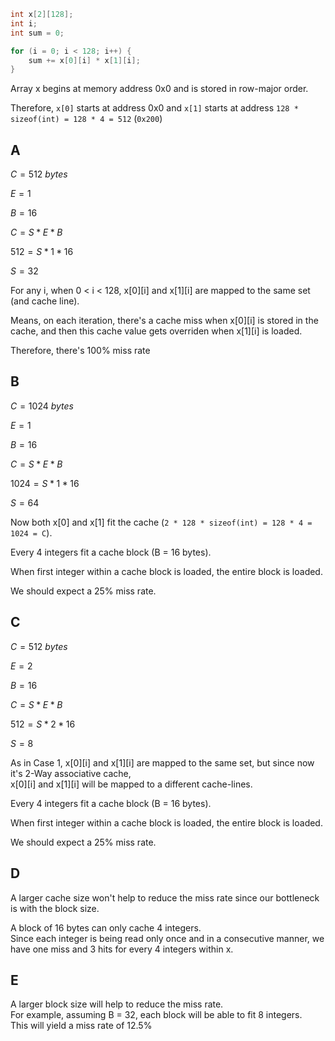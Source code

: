 ```c
int x[2][128];
int i;
int sum = 0;

for (i = 0; i < 128; i++) {
    sum += x[0][i] * x[1][i];
}
```

Array x begins at memory address 0x0 and is stored in row-major order.

Therefore, `x[0]` starts at address 0x0 and `x[1]` starts at address `128 * sizeof(int) = 128 * 4 = 512` (`0x200`)

## A
$C = 512\ bytes$

$E = 1$

$B = 16$

$C = S * E * B$

$512 = S * 1 * 16$

$S = 32$


For any i, when 0 < i < 128, x[0][i] and x[1][i] are mapped to the same set (and cache line).

Means, on each iteration, there's a cache miss when x[0][i] is stored in the cache, and then this cache value gets overriden when x[1][i] is loaded.

Therefore, there's 100% miss rate

## B
$C = 1024\ bytes$

$E = 1$

$B = 16$

$C = S * E * B$

$1024 = S * 1 * 16$

$S = 64$

Now both x[0] and x[1] fit the cache (`2 * 128 * sizeof(int) = 128 * 4 = 1024 = C`).

Every 4 integers fit a cache block (B = 16 bytes).

When first integer within a cache block is loaded, the entire block is loaded.

We should expect a 25% miss rate.

## C
$C = 512\ bytes$

$E = 2$

$B = 16$

$C = S * E * B$

$512 = S * 2 * 16$

$S = 8$

As in Case 1, x[0][i] and x[1][i] are mapped to the same set, but since now it's 2-Way associative cache,<br>
x[0][i] and x[1][i] will be mapped to a different cache-lines.

Every 4 integers fit a cache block (B = 16 bytes).

When first integer within a cache block is loaded, the entire block is loaded.

We should expect a 25% miss rate.


## D
A larger cache size won't help to reduce the miss rate since our bottleneck is with the block size.

A block of 16 bytes can only cache 4 integers.<br>
Since each integer is being read only once and in a consecutive manner, we have one miss and 3 hits for every 4 integers within x.

## E
A larger block size will help to reduce the miss rate.<br>
For example, assuming B = 32, each block will be able to fit 8 integers.<br>
This will yield a miss rate of 12.5%
